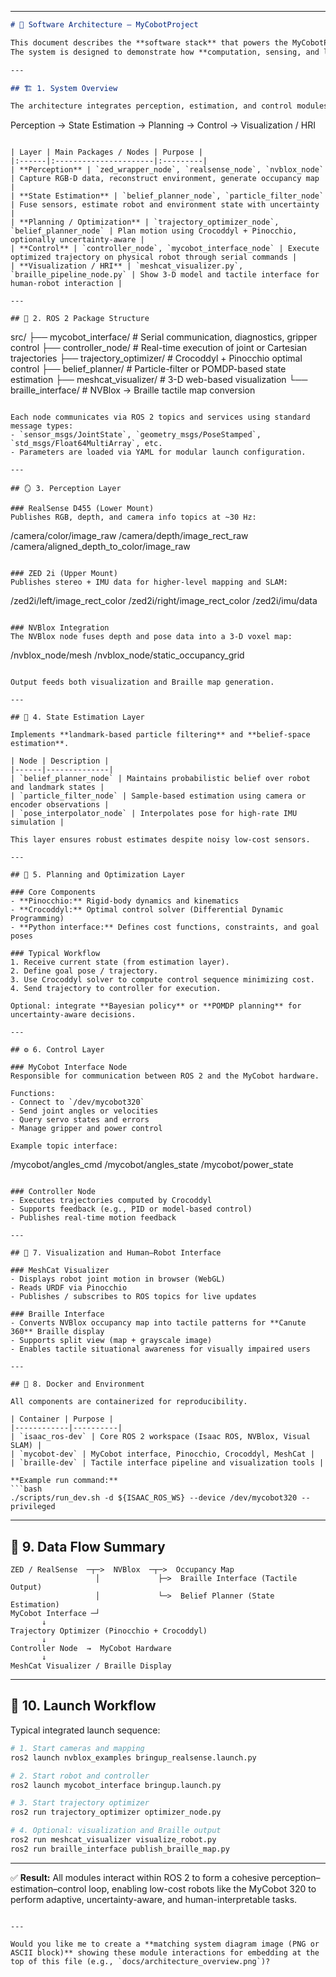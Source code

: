 
---

```markdown
# 🧠 Software Architecture — MyCobotProject

This document describes the **software stack** that powers the MyCobotProject system — from low-level communication and state estimation to planning, control, and visualization.  
The system is designed to demonstrate how **computation, sensing, and learning** can overcome the mechanical limitations of low-cost robots.

---

## 🏗️ 1. System Overview

The architecture integrates perception, estimation, and control modules within a unified **ROS 2 Humble** framework running on **NVIDIA AGX Orin**.

```

Perception → State Estimation → Planning → Control → Visualization / HRI

```

| Layer | Main Packages / Nodes | Purpose |
|:------|:----------------------|:---------|
| **Perception** | `zed_wrapper_node`, `realsense_node`, `nvblox_node` | Capture RGB-D data, reconstruct environment, generate occupancy map |
| **State Estimation** | `belief_planner_node`, `particle_filter_node` | Fuse sensors, estimate robot and environment state with uncertainty |
| **Planning / Optimization** | `trajectory_optimizer_node`, `belief_planner_node` | Plan motion using Crocoddyl + Pinocchio, optionally uncertainty-aware |
| **Control** | `controller_node`, `mycobot_interface_node` | Execute optimized trajectory on physical robot through serial commands |
| **Visualization / HRI** | `meshcat_visualizer.py`, `braille_pipeline_node.py` | Show 3-D model and tactile interface for human-robot interaction |

---

## 🔩 2. ROS 2 Package Structure

```

src/
├── mycobot_interface/        # Serial communication, diagnostics, gripper control
├── controller_node/          # Real-time execution of joint or Cartesian trajectories
├── trajectory_optimizer/     # Crocoddyl + Pinocchio optimal control
├── belief_planner/           # Particle-filter or POMDP-based state estimation
├── meshcat_visualizer/       # 3-D web-based visualization
└── braille_interface/        # NVBlox → Braille tactile map conversion

```

Each node communicates via ROS 2 topics and services using standard message types:
- `sensor_msgs/JointState`, `geometry_msgs/PoseStamped`, `std_msgs/Float64MultiArray`, etc.  
- Parameters are loaded via YAML for modular launch configuration.

---

## 🪞 3. Perception Layer

### RealSense D455 (Lower Mount)
Publishes RGB, depth, and camera info topics at ~30 Hz:
```

/camera/color/image_raw
/camera/depth/image_rect_raw
/camera/aligned_depth_to_color/image_raw

```

### ZED 2i (Upper Mount)
Publishes stereo + IMU data for higher-level mapping and SLAM:
```

/zed2i/left/image_rect_color
/zed2i/right/image_rect_color
/zed2i/imu/data

```

### NVBlox Integration
The NVBlox node fuses depth and pose data into a 3-D voxel map:
```

/nvblox_node/mesh
/nvblox_node/static_occupancy_grid

```

Output feeds both visualization and Braille map generation.

---

## 📍 4. State Estimation Layer

Implements **landmark-based particle filtering** and **belief-space estimation**.

| Node | Description |
|------|--------------|
| `belief_planner_node` | Maintains probabilistic belief over robot and landmark states |
| `particle_filter_node` | Sample-based estimation using camera or encoder observations |
| `pose_interpolator_node` | Interpolates pose for high-rate IMU simulation |

This layer ensures robust estimates despite noisy low-cost sensors.

---

## 🚀 5. Planning and Optimization Layer

### Core Components
- **Pinocchio:** Rigid-body dynamics and kinematics  
- **Crocoddyl:** Optimal control solver (Differential Dynamic Programming)  
- **Python interface:** Defines cost functions, constraints, and goal poses

### Typical Workflow
1. Receive current state (from estimation layer).  
2. Define goal pose / trajectory.  
3. Use Crocoddyl solver to compute control sequence minimizing cost.  
4. Send trajectory to controller for execution.

Optional: integrate **Bayesian policy** or **POMDP planning** for uncertainty-aware decisions.

---

## ⚙️ 6. Control Layer

### MyCobot Interface Node
Responsible for communication between ROS 2 and the MyCobot hardware.

Functions:
- Connect to `/dev/mycobot320`
- Send joint angles or velocities
- Query servo states and errors
- Manage gripper and power control

Example topic interface:
```

/mycobot/angles_cmd
/mycobot/angles_state
/mycobot/power_state

````

### Controller Node
- Executes trajectories computed by Crocoddyl  
- Supports feedback (e.g., PID or model-based control)  
- Publishes real-time motion feedback

---

## 🧩 7. Visualization and Human–Robot Interface

### MeshCat Visualizer
- Displays robot joint motion in browser (WebGL)
- Reads URDF via Pinocchio
- Publishes / subscribes to ROS topics for live updates

### Braille Interface
- Converts NVBlox occupancy map into tactile patterns for **Canute 360** Braille display  
- Supports split view (map + grayscale image)
- Enables tactile situational awareness for visually impaired users

---

## 🐳 8. Docker and Environment

All components are containerized for reproducibility.

| Container | Purpose |
|------------|----------|
| `isaac_ros-dev` | Core ROS 2 workspace (Isaac ROS, NVBlox, Visual SLAM) |
| `mycobot-dev` | MyCobot interface, Pinocchio, Crocoddyl, MeshCat |
| `braille-dev` | Tactile interface pipeline and visualization tools |

**Example run command:**
```bash
./scripts/run_dev.sh -d ${ISAAC_ROS_WS} --device /dev/mycobot320 --privileged
````

---

## 🔗 9. Data Flow Summary

```
ZED / RealSense  ─┬─>  NVBlox  ─┬─>  Occupancy Map
                   │             ├─>  Braille Interface (Tactile Output)
                   │             └─>  Belief Planner (State Estimation)
MyCobot Interface ─┘
       ↓
Trajectory Optimizer (Pinocchio + Crocoddyl)
       ↓
Controller Node  →  MyCobot Hardware
       ↓
MeshCat Visualizer / Braille Display
```

---

## 🧩 10. Launch Workflow

Typical integrated launch sequence:

```bash
# 1. Start cameras and mapping
ros2 launch nvblox_examples bringup_realsense.launch.py

# 2. Start robot and controller
ros2 launch mycobot_interface bringup.launch.py

# 3. Start trajectory optimizer
ros2 run trajectory_optimizer optimizer_node.py

# 4. Optional: visualization and Braille output
ros2 run meshcat_visualizer visualize_robot.py
ros2 run braille_interface publish_braille_map.py
```

---

✅ **Result:**
All modules interact within ROS 2 to form a cohesive perception–estimation–control loop, enabling low-cost robots like the MyCobot 320 to perform adaptive, uncertainty-aware, and human-interpretable tasks.

```

---

Would you like me to create a **matching system diagram image (PNG or ASCII block)** showing these module interactions for embedding at the top of this file (e.g., `docs/architecture_overview.png`)?
```
